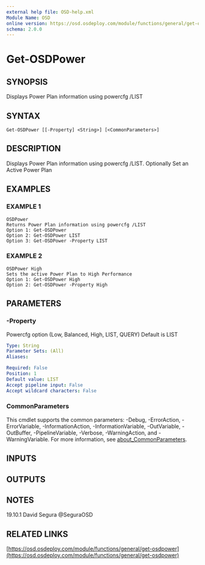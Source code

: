```yaml
---
external help file: OSD-help.xml
Module Name: OSD
online version: https://osd.osdeploy.com/module/functions/general/get-osdpower
schema: 2.0.0
---
```


# Get-OSDPower

## SYNOPSIS
Displays Power Plan information using powercfg /LIST

## SYNTAX

```
Get-OSDPower [[-Property] <String>] [<CommonParameters>]
```

## DESCRIPTION
Displays Power Plan information using powercfg /LIST. 
Optionally Set an Active Power Plan

## EXAMPLES

### EXAMPLE 1
```
OSDPower
Returns Power Plan information using powercfg /LIST
Option 1: Get-OSDPower
Option 2: Get-OSDPower LIST
Option 3: Get-OSDPower -Property LIST
```

### EXAMPLE 2
```
OSDPower High
Sets the active Power Plan to High Performance
Option 1: Get-OSDPower High
Option 2: Get-OSDPower -Property High
```

## PARAMETERS

### -Property
Powercfg option (Low, Balanced, High, LIST, QUERY)
Default is LIST

```yaml
Type: String
Parameter Sets: (All)
Aliases:

Required: False
Position: 1
Default value: LIST
Accept pipeline input: False
Accept wildcard characters: False
```

### CommonParameters
This cmdlet supports the common parameters: -Debug, -ErrorAction, -ErrorVariable, -InformationAction, -InformationVariable, -OutVariable, -OutBuffer, -PipelineVariable, -Verbose, -WarningAction, and -WarningVariable. For more information, see [about_CommonParameters](http://go.microsoft.com/fwlink/?LinkID=113216).

## INPUTS

## OUTPUTS

## NOTES
19.10.1     David Segura @SeguraOSD

## RELATED LINKS

[https://osd.osdeploy.com/module/functions/general/get-osdpower](https://osd.osdeploy.com/module/functions/general/get-osdpower)

